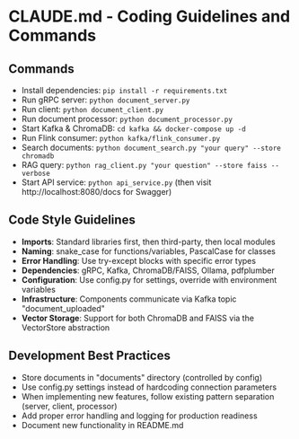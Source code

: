 # CLAUDE.md - Coding Guidelines and Commands

## Commands
- Install dependencies: `pip install -r requirements.txt`
- Run gRPC server: `python document_server.py`
- Run client: `python document_client.py`
- Run document processor: `python document_processor.py`
- Start Kafka & ChromaDB: `cd kafka && docker-compose up -d`
- Run Flink consumer: `python kafka/flink_consumer.py`
- Search documents: `python document_search.py "your query" --store chromadb`
- RAG query: `python rag_client.py "your question" --store faiss --verbose`
- Start API service: `python api_service.py` (then visit http://localhost:8080/docs for Swagger)

## Code Style Guidelines
- **Imports**: Standard libraries first, then third-party, then local modules
- **Naming**: snake_case for functions/variables, PascalCase for classes
- **Error Handling**: Use try-except blocks with specific error types
- **Dependencies**: gRPC, Kafka, ChromaDB/FAISS, Ollama, pdfplumber
- **Configuration**: Use config.py for settings, override with environment variables
- **Infrastructure**: Components communicate via Kafka topic "document_uploaded"
- **Vector Storage**: Support for both ChromaDB and FAISS via the VectorStore abstraction

## Development Best Practices
- Store documents in "documents" directory (controlled by config)
- Use config.py settings instead of hardcoding connection parameters
- When implementing new features, follow existing pattern separation (server, client, processor)
- Add proper error handling and logging for production readiness
- Document new functionality in README.md